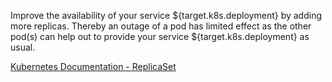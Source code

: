 Improve the availability of your service ${target.k8s.deployment} by adding more replicas. Thereby an outage of a pod has limited effect as the other pod(s) can help out to provide your service ${target.k8s.deployment} as usual.

[Kubernetes Documentation - ReplicaSet](https://kubernetes.io/docs/concepts/workloads/controllers/replicaset/)
